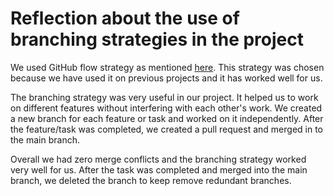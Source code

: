 # Reflection about the use of branching strategies in the project

We used GitHub flow strategy as mentioned [here](../mandatory-1/branching-strategy.md). This strategy was chosen because we have used it on previous projects and it has worked well for us.

The branching strategy was very useful in our project. It helped us to work on different features without interfering with each other's work. We created a new branch for each feature or task and worked on it independently. After the feature/task was completed, we created a pull request and merged in to the main branch.

Overall we had zero merge conflicts and the branching strategy worked very well for us. After the task was completed and merged into the main branch, we deleted the branch to keep remove redundant branches.
